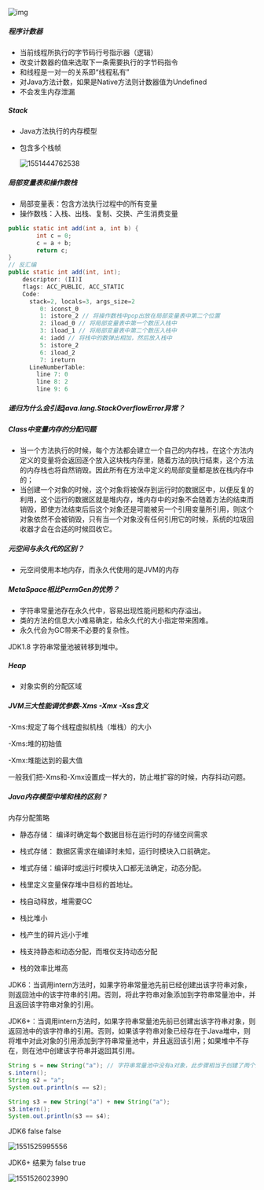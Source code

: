 ![img](https://timgsa.baidu.com/timg?image&quality=80&size=b9999_10000&sec=1551436864811&di=e3b96294b0d5f8a8734dfb650caa9c44&imgtype=0&src=http%3A%2F%2Fimg2018.cnblogs.com%2Fblog%2F1228717%2F201902%2F1228717-20190203145702646-2102876188.png)

##### 程序计数器

- 当前线程所执行的字节码行号指示器（逻辑）
- 改变计数器的值来选取下一条需要执行的字节码指令
- 和线程是一对一的关系即“线程私有”
- 对Java方法计数，如果是Native方法则计数器值为Undefined
- 不会发生内存泄漏

##### Stack

- Java方法执行的内存模型

- 包含多个栈帧

  ![1551444762538](C:\Users\maxu1\Desktop\MX-Notes\image\1551444762538.png)

##### 局部变量表和操作数栈

- 局部变量表：包含方法执行过程中的所有变量
- 操作数栈：入栈、出栈、复制、交换、产生消费变量

```java
public static int add(int a, int b) {
		int c = 0;
		c = a + b;
		return c;
}
// 反汇编
public static int add(int, int);
    descriptor: (II)I
    flags: ACC_PUBLIC, ACC_STATIC
    Code:
      stack=2, locals=3, args_size=2
         0: iconst_0
         1: istore_2 // 将操作数栈中pop出放在局部变量表中第二个位置
         2: iload_0 // 将局部变量表中第一个数压入栈中
         3: iload_1 // 将局部变量表中第二个数压入栈中
         4: iadd // 将栈中的数弹出相加，然后放入栈中
         5: istore_2
         6: iload_2
         7: ireturn
      LineNumberTable:
        line 7: 0
        line 8: 2
        line 9: 6

```

##### 递归为什么会引起java.lang.StackOverflowError异常？



##### Class中变量内存的分配问题

- 当一个方法执行的时候，每个方法都会建立一个自己的内存栈，在这个方法内定义的变量将会返回逐个放入这块栈内存里，随着方法的执行结束，这个方法的内存栈也将自然销毁。因此所有在方法中定义的局部变量都是放在栈内存中的；
- 当创建一个对象的时候，这个对象将被保存到运行时的数据区中，以便反复的利用，这个运行的数据区就是堆内存，堆内存中的对象不会随着方法的结束而销毁，即使方法结束后后这个对象还是可能被另一个引用变量所引用，则这个对象依然不会被销毁，只有当一个对象没有任何引用它的时候，系统的垃圾回收器才会在合适的时候回收它。

##### 元空间与永久代的区别？

- 元空间使用本地内存，而永久代使用的是JVM的内存

##### MetaSpace相比PermGen的优势？

- 字符串常量池存在永久代中，容易出现性能问题和内存溢出。
- 类的方法的信息大小难易确定，给永久代的大小指定带来困难。
- 永久代会为GC带来不必要的复杂性。

JDK1.8 字符串常量池被转移到堆中。

##### Heap

- 对象实例的分配区域

##### JVM三大性能调优参数-Xms -Xmx -Xss含义

-Xms:规定了每个线程虚拟机栈（堆栈）的大小

-Xms:堆的初始值

-Xmx:堆能达到的最大值

一般我们把-Xms和-Xmx设置成一样大的，防止堆扩容的时候，内存抖动问题。



##### Java内存模型中堆和栈的区别？

内存分配策略

- 静态存储： 编译时确定每个数据目标在运行时的存储空间需求

- 栈式存储： 数据区需求在编译时未知，运行时模块入口前确定。

- 堆式存储：编译时或运行时模块入口都无法确定，动态分配。

- 栈里定义变量保存堆中目标的首地址。

- 栈自动释放，堆需要GC

- 栈比堆小

- 栈产生的碎片远小于堆

- 栈支持静态和动态分配，而堆仅支持动态分配

- 栈的效率比堆高


JDK6：当调用intern方法时，如果字符串常量池先前已经创建出该字符串对象，则返回池中的该字符串的引用。否则，将此字符串对象添加到字符串常量池中，并且返回该字符串对象的引用。

JDK6+：当调用intern方法时，如果字符串常量池先前已创建出该字符串对象，则返回池中的该字符串的引用。否则，如果该字符串对象已经存在于Java堆中，则将堆中对此对象的引用添加到字符串常量池中，并且返回该引用；如果堆中不存在，则在池中创建该字符串并返回其引用。

```java
String s = new String("a"); // 字符串常量池中没有a对象，此步骤相当于创建了两个对象，一个在常量池中创建了a对象，另外在堆中创建了该对象
s.intern();
String s2 = "a";
System.out.println(s == s2);

String s3 = new String("a") + new String("a");
s3.intern();
System.out.println(s3 == s4);
```

JDK6 false false

![1551525995556](C:\Users\maxu1\Desktop\MX-Notes\image\1551525995556.png)

JDK6+ 结果为 false  true

![1551526023990](C:\Users\maxu1\Desktop\MX-Notes\image\1551526023990.png)



